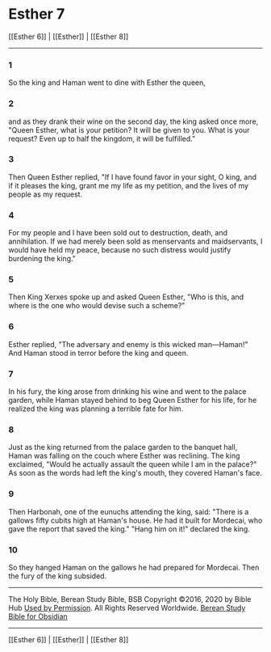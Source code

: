 # Esther 7

[[Esther 6]] | [[Esther]] | [[Esther 8]]

---

### 1
So the king and Haman went to dine with Esther the queen,

### 2
and as they drank their wine on the second day, the king asked once more, "Queen Esther, what is your petition? It will be given to you. What is your request? Even up to half the kingdom, it will be fulfilled."

### 3
Then Queen Esther replied, "If I have found favor in your sight, O king, and if it pleases the king, grant me my life as my petition, and the lives of my people as my request.

### 4
For my people and I have been sold out to destruction, death, and annihilation. If we had merely been sold as menservants and maidservants, I would have held my peace, because no such distress would justify burdening the king."

### 5
Then King Xerxes spoke up and asked Queen Esther, "Who is this, and where is the one who would devise such a scheme?"

### 6
Esther replied, "The adversary and enemy is this wicked man—Haman!" And Haman stood in terror before the king and queen.

### 7
In his fury, the king arose from drinking his wine and went to the palace garden, while Haman stayed behind to beg Queen Esther for his life, for he realized the king was planning a terrible fate for him.

### 8
Just as the king returned from the palace garden to the banquet hall, Haman was falling on the couch where Esther was reclining. The king exclaimed, "Would he actually assault the queen while I am in the palace?" As soon as the words had left the king's mouth, they covered Haman's face.

### 9
Then Harbonah, one of the eunuchs attending the king, said: "There is a gallows fifty cubits high at Haman's house. He had it built for Mordecai, who gave the report that saved the king." "Hang him on it!" declared the king.

### 10
So they hanged Haman on the gallows he had prepared for Mordecai. Then the fury of the king subsided.

---

The Holy Bible, Berean Study Bible, BSB
Copyright ©2016, 2020 by Bible Hub
[Used by Permission](https://berean.bible/terms.htm). All Rights Reserved Worldwide.
[Berean Study Bible for Obsidian](https://github.com/gapmiss/berean-study-bible-for-obsidian)

---

[[Esther 6]] | [[Esther]] | [[Esther 8]]

